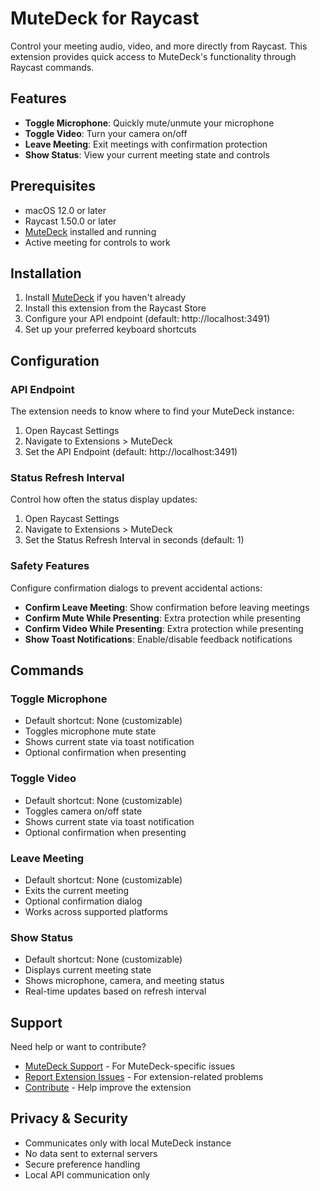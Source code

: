 # MuteDeck for Raycast

Control your meeting audio, video, and more directly from Raycast. This extension provides quick access to MuteDeck's functionality through Raycast commands.

## Features

- **Toggle Microphone**: Quickly mute/unmute your microphone
- **Toggle Video**: Turn your camera on/off
- **Leave Meeting**: Exit meetings with confirmation protection
- **Show Status**: View your current meeting state and controls

## Prerequisites

- macOS 12.0 or later
- Raycast 1.50.0 or later
- [MuteDeck](https://mutedeck.com) installed and running
- Active meeting for controls to work

## Installation

1. Install [MuteDeck](https://mutedeck.com) if you haven't already
2. Install this extension from the Raycast Store
3. Configure your API endpoint (default: http://localhost:3491)
4. Set up your preferred keyboard shortcuts

## Configuration

### API Endpoint

The extension needs to know where to find your MuteDeck instance:

1. Open Raycast Settings
2. Navigate to Extensions > MuteDeck
3. Set the API Endpoint (default: http://localhost:3491)

### Status Refresh Interval

Control how often the status display updates:

1. Open Raycast Settings
2. Navigate to Extensions > MuteDeck
3. Set the Status Refresh Interval in seconds (default: 1)

### Safety Features

Configure confirmation dialogs to prevent accidental actions:

- **Confirm Leave Meeting**: Show confirmation before leaving meetings
- **Confirm Mute While Presenting**: Extra protection while presenting
- **Confirm Video While Presenting**: Extra protection while presenting
- **Show Toast Notifications**: Enable/disable feedback notifications

## Commands

### Toggle Microphone
- Default shortcut: None (customizable)
- Toggles microphone mute state
- Shows current state via toast notification
- Optional confirmation when presenting

### Toggle Video
- Default shortcut: None (customizable)
- Toggles camera on/off state
- Shows current state via toast notification
- Optional confirmation when presenting

### Leave Meeting
- Default shortcut: None (customizable)
- Exits the current meeting
- Optional confirmation dialog
- Works across supported platforms

### Show Status
- Default shortcut: None (customizable)
- Displays current meeting state
- Shows microphone, camera, and meeting status
- Real-time updates based on refresh interval

## Support

Need help or want to contribute?

- [MuteDeck Support](https://mutedeck.com/support) - For MuteDeck-specific issues
- [Report Extension Issues](https://github.com/raycast/extensions/issues) - For extension-related problems
- [Contribute](https://github.com/raycast/extensions) - Help improve the extension

## Privacy & Security

- Communicates only with local MuteDeck instance
- No data sent to external servers
- Secure preference handling
- Local API communication only